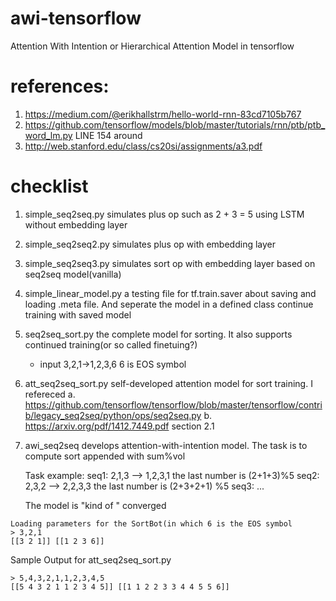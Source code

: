 # awi-tensorflow
Attention With Intention or Hierarchical Attention Model in tensorflow

# references:
1. https://medium.com/@erikhallstrm/hello-world-rnn-83cd7105b767
2. https://github.com/tensorflow/models/blob/master/tutorials/rnn/ptb/ptb_word_lm.py LINE 154 around
3. http://web.stanford.edu/class/cs20si/assignments/a3.pdf

# checklist
1. simple_seq2seq.py simulates plus op such as 2 + 3 = 5 using LSTM without embedding layer
2. simple_seq2seq2.py simulates plus op with embedding layer
3. simple_seq2seq3.py simulates sort op with embedding layer based on seq2seq model(vanilla)
4. simple_linear_model.py a testing file for tf.train.saver about saving and loading .meta file. And seperate the
    model in a defined class
   continue training with saved model
5. seq2seq_sort.py the complete model for sorting. It also supports continued training(or so called finetuing?)
    * input 3,2,1->1,2,3,6 6 is EOS symbol
6. att_seq2seq_sort.py self-developed attention model for sort training. I refereced
a. https://github.com/tensorflow/tensorflow/blob/master/tensorflow/contrib/legacy_seq2seq/python/ops/seq2seq.py
b. https://arxiv.org/pdf/1412.7449.pdf section 2.1
7. awi_seq2seq develops attention-with-intention model. The task is to compute sort appended with sum%vol

   Task example:
   seq1: 2,1,3 --> 1,2,3,1 the last number is (2+1+3)%5
   seq2: 2,3,2 --> 2,2,3,3 the last number is (2+3+2+1) %5
   seq3: ...

   The model is "kind of " converged
```
Loading parameters for the SortBot(in which 6 is the EOS symbol
> 3,2,1
[[3 2 1]] [[1 2 3 6]]
```
Sample Output for att_seq2seq_sort.py
```
> 5,4,3,2,1,1,2,3,4,5
[[5 4 3 2 1 1 2 3 4 5]] [[1 1 2 2 3 3 4 4 5 5 6]]
```


